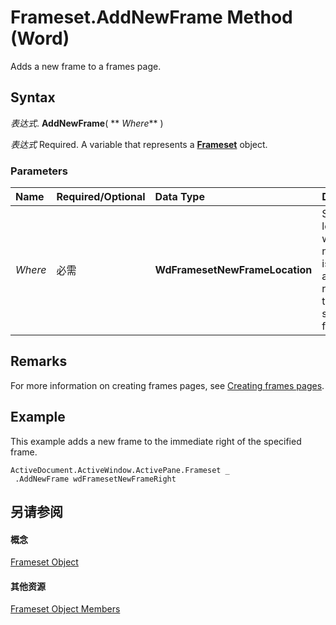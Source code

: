 
# Frameset.AddNewFrame Method (Word)

Adds a new frame to a frames page.


## Syntax

 _表达式_. **AddNewFrame**( ** _Where_** )

 _表达式_ Required. A variable that represents a **[Frameset](d76806db-c82f-f7b6-fb85-28a649de48a7.md)** object.


### Parameters



|**Name**|**Required/Optional**|**Data Type**|**Description**|
|:-----|:-----|:-----|:-----|
| _Where_|必需|**WdFramesetNewFrameLocation**|Sets the location where the new frame is to be added in relation to the specified frame.|

## Remarks

For more information on creating frames pages, see [Creating frames pages](0245564e-b2df-83cd-1e32-e63079970dc1.md).


## Example

This example adds a new frame to the immediate right of the specified frame.


```
ActiveDocument.ActiveWindow.ActivePane.Frameset _ 
 .AddNewFrame wdFramesetNewFrameRight
```


## 另请参阅


#### 概念


[Frameset Object](d76806db-c82f-f7b6-fb85-28a649de48a7.md)
#### 其他资源


[Frameset Object Members](http://msdn.microsoft.com/library/474a7466-e5b9-6526-2be7-6d4edaa423ae%28Office.15%29.aspx)